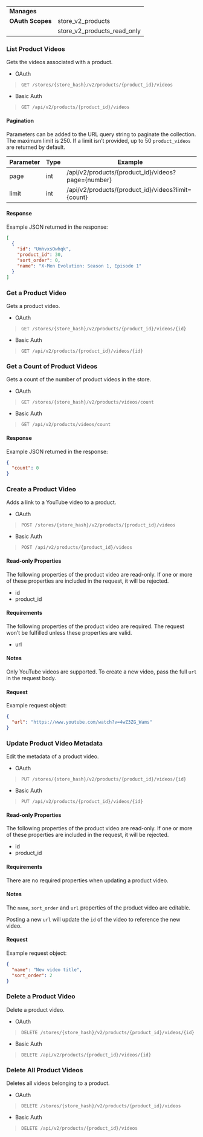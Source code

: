 |||
|---|---|
| **Manages** |
| **OAuth Scopes** | store_v2_products
||store_v2_products_read_only

### <span class="jumptarget"> List Product Videos </span>

Gets the videos associated with a product.

*   OAuth
>`GET /stores/{store_hash}/v2/products/{product_id}/videos`
*   Basic Auth
>`GET /api/v2/products/{product_id}/videos`

#### <span class="jumptarget"> Pagination </span>

Parameters can be added to the URL query string to paginate the collection. The maximum limit is 250. If a limit isn’t provided, up to 50 `product_videos` are returned by default.

| Parameter | Type | Example |
| --- | --- | --- |
| page | int | /api/v2/products/{product_id}/videos?page={number} |
| limit | int | /api/v2/products/{product_id}/videos?limit={count} |

#### <span class="jumptarget"> Response </span>

Example JSON returned in the response:

```json
[
  {
    "id": "UmhvxsOwhqk",
    "product_id": 30,
    "sort_order": 0,
    "name": "X-Men Evolution: Season 1, Episode 1"
  }
]
```

### <span class="jumptarget"> Get a Product Video </span>

Gets a product video.

*   OAuth
>`GET /stores/{store_hash}/v2/products/{product_id}/videos/{id}`
*   Basic Auth
>`GET /api/v2/products/{product_id}/videos/{id}`

### <span class="jumptarget"> Get a Count of Product Videos </span>

Gets a count of the number of product videos in the store.

*   OAuth
>`GET /stores/{store_hash}/v2/products/videos/count`
*   Basic Auth
>`GET /api/v2/products/videos/count`

#### <span class="jumptarget"> Response </span>

Example JSON returned in the response:

```json
{
  "count": 0
}
```

### <span class="jumptarget"> Create a Product Video </span>

Adds a link to a YouTube video to a product.

*   OAuth
>`POST /stores/{store_hash}/v2/products/{product_id}/videos`
*   Basic Auth
>`POST /api/v2/products/{product_id}/videos`

#### <span class="jumptarget"> Read-only Properties </span>

The following properties of the product video are read-only. If one or more of these properties are included in the request, it will be rejected.

*   id
*   product_id

#### <span class="jumptarget"> Requirements </span>

The following properties of the product video are required. The request won’t be fulfilled unless these properties are valid.

*   url

#### <span class="jumptarget"> Notes </span>

Only YouTube videos are supported. To create a new video, pass the full `url` in the request body.

#### <span class="jumptarget"> Request </span>

Example request object:

```json
{
  "url": "https://www.youtube.com/watch?v=4wZ3ZG_Wams"
}
```

### <span class="jumptarget"> Update Product Video Metadata </span>

Edit the metadata of a product video.

*   OAuth
>`PUT /stores/{store_hash}/v2/products/{product_id}/videos/{id}`
*   Basic Auth
>`PUT /api/v2/products/{product_id}/videos/{id}`

#### <span class="jumptarget"> Read-only Properties </span>

The following properties of the product video are read-only. If one or more of these properties are included in the request, it will be rejected.

*   id
*   product_id

#### <span class="jumptarget"> Requirements </span>

There are no required properties when updating a product video. 

#### <span class="jumptarget"> Notes </span>

The `name`, `sort_order` and `url` properties of the product video are editable.

Posting a new `url` will update the `id` of the video to reference the new video.

#### <span class="jumptarget"> Request </span>

Example request object:

```json
{
  "name": "New video title",
  "sort_order": 2
}
```

### <span class="jumptarget"> Delete a Product Video </span>

Delete a product video.

*   OAuth
>`DELETE /stores/{store_hash}/v2/products/{product_id}/videos/{id}`
*   Basic Auth
>`DELETE /api/v2/products/{product_id}/videos/{id}`

### <span class="jumptarget"> Delete All Product Videos </span>

Deletes all videos belonging to a product.

*   OAuth
>`DELETE /stores/{store_hash}/v2/products/{product_id}/videos`
*   Basic Auth
>`DELETE /api/v2/products/{product_id}/videos`
